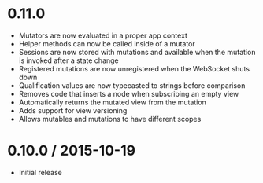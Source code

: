 # 0.11.0

  * Mutators are now evaluated in a proper app context
  * Helper methods can now be called inside of a mutator
  * Sessions are now stored with mutations and available when the mutation is invoked after a state change
  * Registered mutations are now unregistered when the WebSocket shuts down
  * Qualification values are now typecasted to strings before comparison
  * Removes code that inserts a node when subscribing an empty view
  * Automatically returns the mutated view from the mutation
  * Adds support for view versioning
  * Allows mutables and mutations to have different scopes

# 0.10.0 / 2015-10-19

  * Initial release
